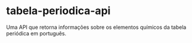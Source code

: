 # tabela-periodica-api
Uma API que retorna informações sobre os elementos químicos da tabela periódica em português.
